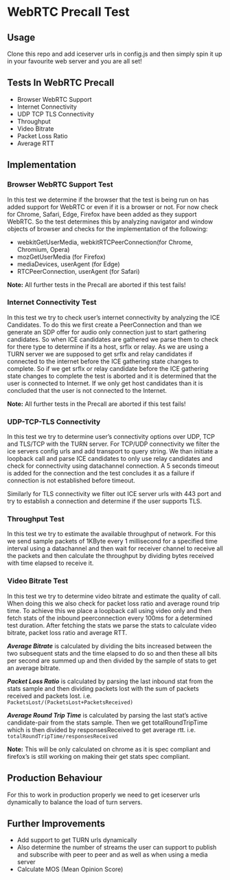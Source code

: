 # WebRTC Precall Test

## Usage
Clone this repo and add iceserver urls in config.js and then simply spin it up in your favourite web server and you are all set!

## Tests In WebRTC Precall
+ Browser WebRTC Support
+ Internet Connectivity
+ UDP TCP TLS Connectivity
+ Throughput
+ Video Bitrate
+ Packet Loss Ratio
+ Average RTT


## Implementation
### Browser WebRTC Support Test
In this test we determine if the browser that the test is being run on has added support for WebRTC or even if it is a browser or not. For now check for Chrome, Safari, Edge, Firefox have been added as they support WebRTC. So the test determines this by analyzing navigator and window objects of browser and checks for the implementation of the following:
- webkitGetUserMedia, webkitRTCPeerConnection(for Chrome, Chromium, Opera) 
- mozGetUserMedia (for Firefox)
- mediaDevices, userAgent (for Edge)
- RTCPeerConnection, userAgent (for Safari)

**Note:** All further tests in the Precall are aborted if this test fails!

### Internet Connectivity Test
In this test  we try to check user’s internet connectivity by analyzing the ICE Candidates. 
To do this we first create a PeerConnection and than we generate an SDP offer for audio only connection just to start gathering candidates. So when ICE candidates are gathered we parse them to check for there type to determine if its a host, srflx or relay. As we are using a TURN server we are supposed to get srflx and relay candidates if connected to the internet before the ICE gathering state changes to complete. So if we get srflx or relay candidate before the ICE gathering state changes to complete the test is aborted and it is determined that the user is connected to Internet. If we only get host candidates than it is concluded that the user is not connected to the Internet.

**Note:** All further tests in the Precall are aborted if this test fails!



### UDP-TCP-TLS Connectivity
In this test we try to determine user’s connectivity options over UDP, TCP and TLS/TCP with the TURN server. 
For TCP/UDP connectivity we filter the ice servers config urls and add transport to query string. We than initiate a loopback call and parse ICE candidates to only use relay candidates and check for connectivity using datachannel connection.
A 5 seconds timeout is added for the connection and the test concludes it as a failure if connection is not established before timeout.

Similarly for TLS connectivity we filter out ICE server urls with 443 port and try to establish a connection and determine if the user supports TLS.

### Throughput Test
In this test we try to estimate the available throughput of network.
For this we send sample packets of 1KByte every 1 millisecond for a specified time interval using a datachannel and then wait for  receiver channel to receive all the packets and then calculate the throughput by dividing bytes received with time elapsed to receive it.

### Video Bitrate Test
In this test we try to determine video bitrate and estimate the quality of call. When doing this we also check for packet loss ratio and average round trip time.
To achieve this we place a loopback call using video only and then fetch stats of the inbound peerconnection  every 100ms for a determined test duration. After fetching the stats we parse the stats to calculate video bitrate, packet loss ratio and average RTT.

**_Average Bitrate_** is calculated by dividing the bits increased between the two subsequent stats and the time elapsed to do so and then these all bits per second are summed up and then divided by the sample of stats to get an average bitrate. 

**_Packet Loss Ratio_** is calculated by parsing the last inbound stat from the stats sample and then dividing packets lost with the sum of packets received and packets lost.
i.e.       
	                `PacketsLost/(PacketsLost+PacketsReceived)`


**_Average Round Trip Time_** is calculated by parsing the last stat’s active candidate-pair from the stats sample. Then we get totalRoundTripTime which is then divided by responsesReceived to get average rtt.
i.e. 
	                `totalRoundTripTime/responsesReceived`

**Note:** This will be only calculated on chrome as it is spec compliant and firefox’s is still working on making their get stats spec compliant.

## Production Behaviour
For this to work in production properly we need to get iceserver urls dynamically to balance the load of turn servers.


## Further Improvements
+ Add support to get TURN urls dynamically
+ Also determine the number of streams the user can support to publish and subscribe with peer to peer and as well as when  using a media server
+ Calculate MOS (Mean Opinion Score)
